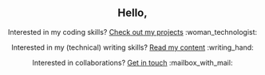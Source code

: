 <div align="center">
<h2>Hello,</h2>
  <p>Interested in my coding skills? <a href="https://github.com/lorenanda?tab=repositories">Check out my projects</a> :woman_technologist:</p>
  <p>Interested in my (technical) writing skills? <a href="https://lorenaciutacu.com/tags/">Read my content</a> :writing_hand:</p>
  <p>Interested in collaborations? <a href="https://www.linkedin.com/in/lorena-ciutacu/">Get in touch</a> :mailbox_with_mail:</p>
</div>
